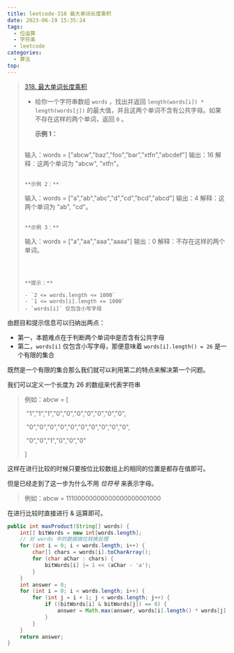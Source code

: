 ```yaml
---
title: leetcode-318 最大单词长度乘积
date: 2023-06-19 15:35:24
tags:
  - 位运算
  - 字符串
  - leetcode
categories:
  - 算法
top:
---
```


> [318. 最大单词长度乘积](https://leetcode.cn/problems/maximum-product-of-word-lengths/)
>
> 
>
> - 给你一个字符串数组 `words` ，找出并返回 `length(words[i]) * length(words[j])` 的最大值，并且这两个单词不含有公共字母。如果不存在这样的两个单词，返回 `0` 。
>
>    
>
>   **示例 1：**
>
>   ```
>  输入：words = ["abcw","baz","foo","bar","xtfn","abcdef"]
>   输出：16 
>  解释：这两个单词为 "abcw", "xtfn"。
>   ```
> 
>   **示例 2：**
> 
>   ```
>   输入：words = ["a","ab","abc","d","cd","bcd","abcd"]
>   输出：4 
>   解释：这两个单词为 "ab", "cd"。
>   ```
> 
>   **示例 3：**
> 
>   ```
>  输入：words = ["a","aa","aaa","aaaa"]
>   输出：0 
>  解释：不存在这样的两个单词。
>   ```
> 
>    
> 
>  **提示：**
> 
>  - `2 <= words.length <= 1000`
>   - `1 <= words[i].length <= 1000`
>   - `words[i]` 仅包含小写字母

由题目和提示信息可以归纳出两点：

* 第一，本题难点在于判断两个单词中是否含有公共字母
* 第二，`words[i]` 仅包含小写字母，那便意味着 `words[i].length() = 26` 是一个有限的集合

既然是一个有限的集合那么我们就可以利用第二的特点来解决第一个问题。

我们可以定义一个长度为 26 的数组来代表字符串

> 例如：abcw = [
>
> ​	"1","1","1","0","0","0","0","0","0","0",
>
> ​	"0","0","0","0","0","0","0","0","0","0",
>
> ​	"0","0","1","0","0","0"
>
> ]

这样在进行比较的时候只要按位比较数组上的相同的位置是都存在值即可。

但是已经走到了这一步为什么不用 _位符号_ 来表示字母。

> 例如：abcw = 11100000000000000000001000

在进行比较时直接进行 & 运算即可。

```java
public int maxProduct(String[] words) {
    int[] bitWords = new int[words.length];
    // 对 words 中的数据做位转换处理
    for (int i = 0; i < words.length; i++) {
        char[] chars = words[i].toCharArray();
        for (char aChar : chars) {
            bitWords[i] |= 1 << (aChar - 'a');
        }
    }
    int answer = 0;
    for (int i = 0; i < words.length; i++) {
        for (int j = i + 1; j < words.length; j++) {
            if ((bitWords[i] & bitWords[j]) == 0) {
                answer = Math.max(answer, words[i].length() * words[j].length());
            }
        }
    }
    return answer;
}
```

